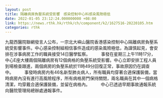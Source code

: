 ```yaml
---
layout: post
title: 隔離病房負壓系統受影響　感染控制中心料感染風險極低
date: 2022-01-05 23:12:24.000000000 +08:00
link: https://news.rthk.hk/rthk/ch/component/k2/1627516-20220105.htm
categories: rthk
---
```


九龍西醫院聯網發言人公布，一宗北大嶼山醫院香港感染控制中心隔離病房負壓系統受影響事件。中心感染控制組相信事件造成的感染風險極低，為謹慎起見，會安排在涉事病房工作的職員接受14日醫學監察。
　　 
事發在星期三上午11時17分，中心E座大樓兩個隔離病房有12個病格的負壓系統受影響。中心立即安排工程人員到場檢查跟進，兩個病房的負壓系統於11時49分回復正常，事故原因仍在調查中。
　　 
事發時病房内有46名新型肺炎病人，所有職員均穿著合適保護裝備，當時病房內沒有進行高風險程序，所有病格房門保持關閉，兩名職員在其中一個病格清潔，均穿戴合適保護裝備，並留在病格內。
　　 
中心已透過早期事故通報系統向醫院管理局總辦處通報事件。

